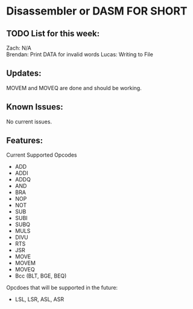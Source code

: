 # Disassembler or DASM FOR SHORT

## TODO List for this week:
Zach:    N/A  
Brendan: Print DATA for invalid words
Lucas:   Writing to File   

## Updates:
<p>
MOVEM and MOVEQ are done and should be working.
</p>

## Known Issues: 
<p>
No current issues. 
</p>


## Features:
<p>
Current Supported Opcodes  
<ul>
  <li> ADD </li>  
  <li> ADDI </li>  
  <li> ADDQ </li>  
  <li> AND </li> 
  <li> BRA </li>
  <li> NOP </li>  
  <li> NOT </li>  
  <li> SUB </li>  
  <li> SUBI </li>  
  <li> SUBQ </li>  
  <li> MULS </li>  
  <li> DIVU </li>  
  <li> RTS </li>  
  <li> JSR </li>  
  <li> MOVE </li>
  <li> MOVEM </li>
  <li> MOVEQ </li>
  <li> Bcc (BLT, BGE, BEQ) 
</ul>

Opcdoes that will be supported in the future:
<ul>
  <li> LSL, LSR, ASL, ASR 
 </ul>
</p>

